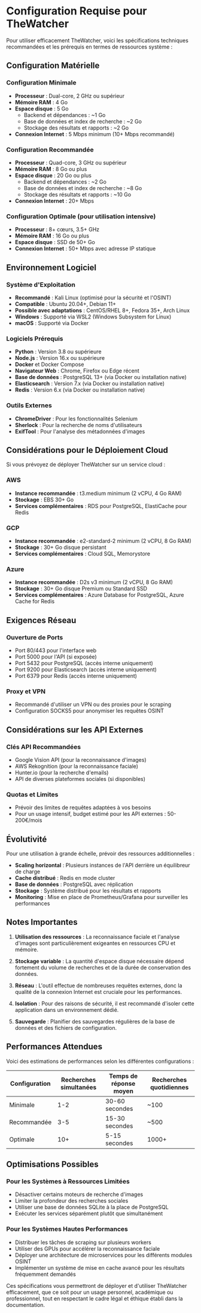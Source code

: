 # Configuration Requise pour TheWatcher

Pour utiliser efficacement TheWatcher, voici les spécifications techniques recommandées et les prérequis en termes de ressources système :

## Configuration Matérielle

### Configuration Minimale
- **Processeur** : Dual-core, 2 GHz ou supérieur
- **Mémoire RAM** : 4 Go
- **Espace disque** : 5 Go
  - Backend et dépendances : ~1 Go
  - Base de données et index de recherche : ~2 Go
  - Stockage des résultats et rapports : ~2 Go
- **Connexion Internet** : 5 Mbps minimum (10+ Mbps recommandé)

### Configuration Recommandée
- **Processeur** : Quad-core, 3 GHz ou supérieur
- **Mémoire RAM** : 8 Go ou plus
- **Espace disque** : 20 Go ou plus
  - Backend et dépendances : ~2 Go
  - Base de données et index de recherche : ~8 Go
  - Stockage des résultats et rapports : ~10 Go
- **Connexion Internet** : 20+ Mbps

### Configuration Optimale (pour utilisation intensive)
- **Processeur** : 8+ cœurs, 3.5+ GHz
- **Mémoire RAM** : 16 Go ou plus
- **Espace disque** : SSD de 50+ Go
- **Connexion Internet** : 50+ Mbps avec adresse IP statique

## Environnement Logiciel

### Système d'Exploitation
- **Recommandé** : Kali Linux (optimisé pour la sécurité et l'OSINT)
- **Compatible** : Ubuntu 20.04+, Debian 11+
- **Possible avec adaptations** : CentOS/RHEL 8+, Fedora 35+, Arch Linux
- **Windows** : Supporté via WSL2 (Windows Subsystem for Linux)
- **macOS** : Supporté via Docker

### Logiciels Prérequis
- **Python** : Version 3.8 ou supérieure
- **Node.js** : Version 16.x ou supérieure
- **Docker** et Docker Compose
- **Navigateur Web** : Chrome, Firefox ou Edge récent
- **Base de données** : PostgreSQL 13+ (via Docker ou installation native)
- **Elasticsearch** : Version 7.x (via Docker ou installation native)
- **Redis** : Version 6.x (via Docker ou installation native)

### Outils Externes
- **ChromeDriver** : Pour les fonctionnalités Selenium
- **Sherlock** : Pour la recherche de noms d'utilisateurs
- **ExifTool** : Pour l'analyse des métadonnées d'images

## Considérations pour le Déploiement Cloud

Si vous prévoyez de déployer TheWatcher sur un service cloud :

### AWS
- **Instance recommandée** : t3.medium minimum (2 vCPU, 4 Go RAM)
- **Stockage** : EBS 30+ Go
- **Services complémentaires** : RDS pour PostgreSQL, ElastiCache pour Redis

### GCP
- **Instance recommandée** : e2-standard-2 minimum (2 vCPU, 8 Go RAM)
- **Stockage** : 30+ Go disque persistant
- **Services complémentaires** : Cloud SQL, Memorystore

### Azure
- **Instance recommandée** : D2s v3 minimum (2 vCPU, 8 Go RAM)
- **Stockage** : 30+ Go disque Premium ou Standard SSD
- **Services complémentaires** : Azure Database for PostgreSQL, Azure Cache for Redis

## Exigences Réseau

### Ouverture de Ports
- Port 80/443 pour l'interface web
- Port 5000 pour l'API (si exposée)
- Port 5432 pour PostgreSQL (accès interne uniquement)
- Port 9200 pour Elasticsearch (accès interne uniquement)
- Port 6379 pour Redis (accès interne uniquement)

### Proxy et VPN
- Recommandé d'utiliser un VPN ou des proxies pour le scraping
- Configuration SOCKS5 pour anonymiser les requêtes OSINT

## Considérations sur les API Externes

### Clés API Recommandées
- Google Vision API (pour la reconnaissance d'images)
- AWS Rekognition (pour la reconnaissance faciale)
- Hunter.io (pour la recherche d'emails)
- API de diverses plateformes sociales (si disponibles)

### Quotas et Limites
- Prévoir des limites de requêtes adaptées à vos besoins
- Pour un usage intensif, budget estimé pour les API externes : 50-200€/mois

## Évolutivité

Pour une utilisation à grande échelle, prévoir des ressources additionnelles :

- **Scaling horizontal** : Plusieurs instances de l'API derrière un équilibreur de charge
- **Cache distribué** : Redis en mode cluster
- **Base de données** : PostgreSQL avec réplication
- **Stockage** : Système distribué pour les résultats et rapports
- **Monitoring** : Mise en place de Prometheus/Grafana pour surveiller les performances

## Notes Importantes

1. **Utilisation des ressources** : La reconnaissance faciale et l'analyse d'images sont particulièrement exigeantes en ressources CPU et mémoire.

2. **Stockage variable** : La quantité d'espace disque nécessaire dépend fortement du volume de recherches et de la durée de conservation des données.

3. **Réseau** : L'outil effectue de nombreuses requêtes externes, donc la qualité de la connexion Internet est cruciale pour les performances.

4. **Isolation** : Pour des raisons de sécurité, il est recommandé d'isoler cette application dans un environnement dédié.

5. **Sauvegarde** : Planifier des sauvegardes régulières de la base de données et des fichiers de configuration.

## Performances Attendues

Voici des estimations de performances selon les différentes configurations :

| Configuration | Recherches simultanées | Temps de réponse moyen | Recherches quotidiennes |
|---------------|------------------------|------------------------|-------------------------|
| Minimale      | 1-2                    | 30-60 secondes         | ~100                    |
| Recommandée   | 3-5                    | 15-30 secondes         | ~500                    |
| Optimale      | 10+                    | 5-15 secondes          | 1000+                   |

## Optimisations Possibles

### Pour les Systèmes à Ressources Limitées
- Désactiver certains moteurs de recherche d'images
- Limiter la profondeur des recherches sociales
- Utiliser une base de données SQLite à la place de PostgreSQL
- Exécuter les services séparément plutôt que simultanément

### Pour les Systèmes Hautes Performances
- Distribuer les tâches de scraping sur plusieurs workers
- Utiliser des GPUs pour accélérer la reconnaissance faciale
- Déployer une architecture de microservices pour les différents modules OSINT
- Implémenter un système de mise en cache avancé pour les résultats fréquemment demandés

Ces spécifications vous permettront de déployer et d'utiliser TheWatcher efficacement, que ce soit pour un usage personnel, académique ou professionnel, tout en respectant le cadre légal et éthique établi dans la documentation.
